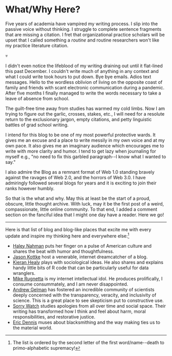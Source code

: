 # What/Why Here?

Five years of academia have vampired my writing process. I slip into the passive voice without thinking. I struggle to complete sentence fragments that are missing a citation. I fret that organizational practice scholars will be upset that I called something a *routine* and routine researchers won't like my practice literature citation.

💀

I didn't even notice the lifeblood of my writing draining out until it flat-lined this past December. I couldn't write much of anything in any context and what I could write took hours to put down. Bye bye emails. Adios text messages. Hello to the wordless oblivion of living on the opposite coast of family and friends with scant electronic communication during a pandemic. After five months I finally managed to write the words necessary to take a leave of absence from school.

The guilt-free time away from studies has warmed my cold limbs. Now I am trying to figure out the garlic, crosses, stakes, etc., I will need for a resolute return to the exclusionary jargon, empty citations, and petty linguistic battles of grad school writing.

I intend for this blog to be one of my most powerful protective wards. It gives me an excuse and a place to write messily in my own voice and at my own pace. It also gives me an imaginary audience which encourages me to write with more clarity and humor. I tend to get lazy when journaling for myself e.g., "no need to fix this garbled paragraph--I know what I wanted to say."

I also admire  the Blog as a remnant format of Web 1.0 standing bravely against the ravages of Web 2.0, and the horrors of Web 3.0. I have admiringly followed several blogs for years and it is exciting to join their ranks however humbly.

So that is the what and why. May this at least be the start of a proud, obscure, little thought archive. With luck, may it be the first post of a weird, compassionate, little online community. To that end, I added a comment section on the fanciful idea that I might one day have a reader. Here we go!

***

Here is that list of blog and blog-like places that excite me with every update and inspire my thinking here and everywhere else:[^1]

- [Haley Nahman](https://haleynahman.substack.com) puts her finger on a pulse of American culture and shares the beat with humor and thoughtfulness.
- [Jason Kottke](https://kottke.org/) host a venerable, internet dreamcatcher of a blog.
- [Kieran Healy](https://kieranhealy.org/blog/) plays with sociological ideas. He also shares and explains handy little bits of R code that can be particularly useful for data wranglers.
- [Mike Rugnetta](https://rugnetta.com) is my internet intellectual idol. He produces prolifically, I consume consummately, and I am never disappointed.
- [Andrew Gelman](https://statmodeling.stat.columbia.edu) has fostered an incredible community of scientists deeply concerned with the transparency, veracity, and inclusivity of science. This is a great place to see skepticism put to constructive use. 
- [Sorry Watch](https://sorrywatch.com) studies apologies from all over time and social space. Their writing has transformed how I think and feel about harm, moral responsibilities, and restorative justice.
- [Eric Dennis](https://roundhouseblacksmith.com/musings/) muses about blacksmithing and the way making ties us to the material world.

[^1]: The list is ordered by the second letter of the first word/name--death to primo-alphabetic supremacy!